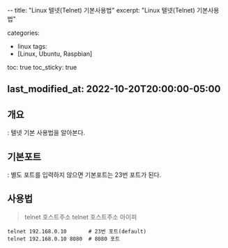 -- 
title:  "Linux 텔넷(Telnet) 기본사용법"
excerpt: "Linux 텔넷(Telnet) 기본사용법"

categories:
  - linux
tags:
  - [Linux, Ubuntu, Raspbian]

toc: true
toc_sticky: true

last_modified_at: 2022-10-20T20:00:00-05:00
---

##  개요
: 텔넷 기본 사용법을 알아본다.

## 기본포트
: 별도 포트를 입력하지 않으면 기본포트는 23번 포트가 된다.

## 사용법
> telnet 호스트주소
> telnet 호스트주소 아이피

```
telnet 192.168.0.10       # 23번 포트(default)
telnet 192.168.0.10 8080  # 8080 포트

```
